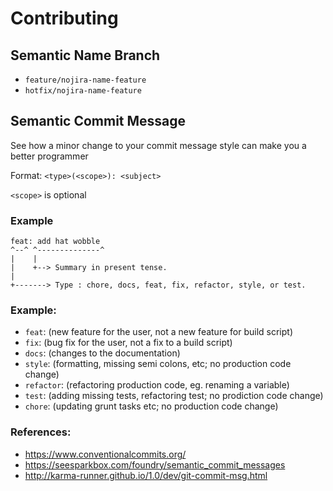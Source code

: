 # Contributing

## Semantic Name Branch

-   `feature/nojira-name-feature`
-   `hotfix/nojira-name-feature`

## Semantic Commit Message

See how a minor change to your commit message style can make you a better programmer

Format: `<type>(<scope>): <subject>`

`<scope>` is optional

### Example

```
feat: add hat wobble
^--^ ^--------------^
|    |
|    +--> Summary in present tense.
|
+-------> Type : chore, docs, feat, fix, refactor, style, or test.
```

### Example:

-   `feat`: (new feature for the user, not a new feature for build script)
-   `fix`: (bug fix for the user, not a fix to a build script)
-   `docs`: (changes to the documentation)
-   `style`: (formatting, missing semi colons, etc; no production code change)
-   `refactor`: (refactoring production code, eg. renaming a variable)
-   `test`: (adding missing tests, refactoring test; no prodiction code change)
-   `chore`: (updating grunt tasks etc; no production code change)

### References:

-   https://www.conventionalcommits.org/
-   https://seesparkbox.com/foundry/semantic_commit_messages
-   http://karma-runner.github.io/1.0/dev/git-commit-msg.html
